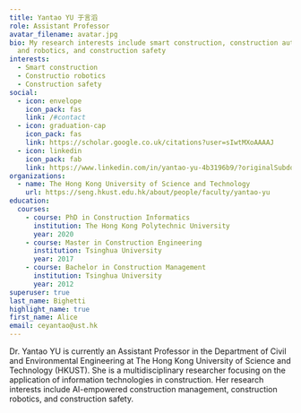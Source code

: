 ```yaml
---
title: Yantao YU 于言滔
role: Assistant Professor
avatar_filename: avatar.jpg
bio: My research interests include smart construction, construction automation
  and robotics, and construction safety
interests:
  - Smart construction
  - Constructio robotics
  - Construction safety
social:
  - icon: envelope
    icon_pack: fas
    link: /#contact
  - icon: graduation-cap
    icon_pack: fas
    link: https://scholar.google.co.uk/citations?user=sIwtMXoAAAAJ
  - icon: linkedin
    icon_pack: fab
    link: https://www.linkedin.com/in/yantao-yu-4b3196b9/?originalSubdomain=hk
organizations:
  - name: The Hong Kong University of Science and Technology
    url: https://seng.hkust.edu.hk/about/people/faculty/yantao-yu
education:
  courses:
    - course: PhD in Construction Informatics
      institution: The Hong Kong Polytechnic University
      year: 2020
    - course: Master in Construction Engineering
      institution: Tsinghua University
      year: 2017
    - course: Bachelor in Construction Management
      institution: Tsinghua University
      year: 2012
superuser: true
last_name: Bighetti
highlight_name: true
first_name: Alice
email: ceyantao@ust.hk
---
```

Dr. Yantao YU is currently an Assistant Professor in the Department of Civil and Environmental Engineering at The Hong Kong University of Science and Technology (HKUST). She is a multidisciplinary researcher focusing on the application of information technologies in construction. Her research interests include AI-empowered construction management, construction robotics, and construction safety.
